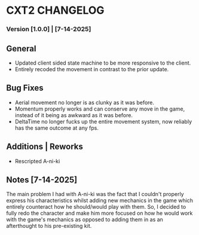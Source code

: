# CXT2 CHANGELOG

### Version [1.0.0] | [7-14-2025]

## General 
- Updated client sided state machine to be more responsive to the client.
- Entirely recoded the movement in contrast to the prior update.

 ## Bug Fixes
- Aerial movement no longer is as clunky as it was before. 
- Momentum properly works and can conserve any move in the game, instead of it being as awkward as it was before.
- DeltaTime no longer fucks up the entire movement system, now reliably has the same outcome at any fps.

## Additions | Reworks
- Rescripted A-ni-ki



## Notes [7-14-2025]
The main problem I had with A-ni-ki was the fact that I couldn't properly express his characteristics whilst adding new mechanics in the game which entirely counteract how he should/would play with them. So, I decided to fully redo the character and make him more focused on how he would work with the game's mechanics as opposed to adding them in as an afterthought to his pre-existing kit.
